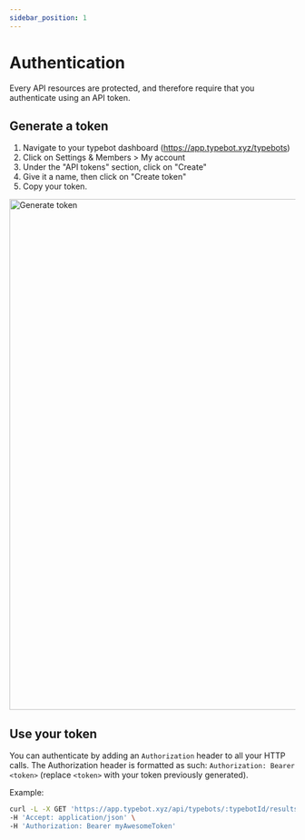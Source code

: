 ```yaml
---
sidebar_position: 1
---
```


# Authentication

Every API resources are protected, and therefore require that you authenticate using an API token.

## Generate a token

1. Navigate to your typebot dashboard (https://app.typebot.xyz/typebots)
2. Click on Settings & Members > My account
3. Under the "API tokens" section, click on "Create"
4. Give it a name, then click on "Create token"
5. Copy your token.

<img
  src="/img/api/authentication/generateToken.png"
  width="900"
  alt="Generate token"
/>

## Use your token

You can authenticate by adding an `Authorization` header to all your HTTP calls. The Authorization header is formatted as such: `Authorization: Bearer <token>` (replace `<token>` with your token previously generated).

Example:

```sh
curl -L -X GET 'https://app.typebot.xyz/api/typebots/:typebotId/results' \
-H 'Accept: application/json' \
-H 'Authorization: Bearer myAwesomeToken'
```
